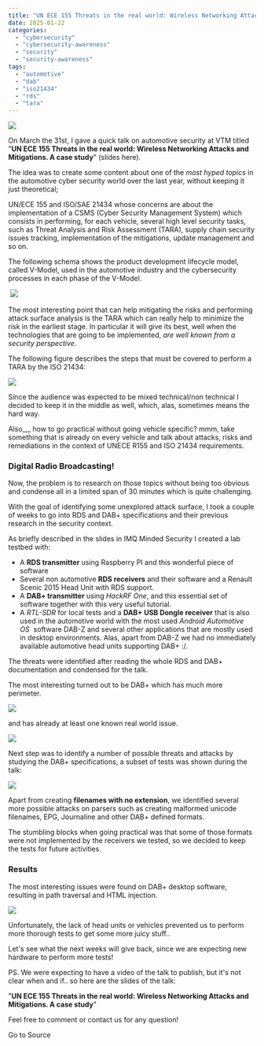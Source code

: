 ```yaml
---
title: "UN ECE 155 Threats in the real world: Wireless Networking Attacks and Mitigations. A case study"
date: 2025-01-22
categories: 
  - "cybersecurity"
  - "cybersecurity-awareness"
  - "security"
  - "security-awareness"
tags: 
  - "automotive"
  - "dab"
  - "iso21434"
  - "rds"
  - "tara"
---
```


![](https://blogger.googleusercontent.com/img/a/AVvXsEiudD_Xp3lJCAzIrQrT-FSjXcxXuz72qLmrLHvFKhQhJzoSnmy-gWoWrCt-FNmbbFiylX3byUeWjZuJk7XE41wIFarc3fREroKYz7qMjXC4-l1BQJYbnvSpIUX-5LzdviiunBR1TrfDHRt-qKBvgpJNAHV8KOsUeDJM3M1Me3_ySBLstqadk8_JwyZk)

  
On March the 31st, I gave a quick talk on automotive security at VTM titled "**UN ECE 155 Threats in the real world: Wireless Networking Attacks and Mitigations. A case study**" (slides here).

The idea was to create some content about one of the _most hyped topics_ in the automotive cyber security world over the last year, without keeping it just theoretical;

UN/ECE 155 and ISO/SAE 21434 whose concerns are about the implementation of a CSMS (Cyber Security Management System) which consists in performing, for each vehicle, several high level security tasks, such as Threat Analysis and Risk Assessment (TARA), supply chain security issues tracking, implementation of the mitigations, update management and so on.

The following schema shows the product development lifecycle model, called V-Model, used in the automotive industry and the cybersecurity processes in each phase of the V-Model.

 ![](https://lh4.googleusercontent.com/1w47GbhM6KsZeduLejmcHjwimwwNm3cslMo_SDs8cpY3kdkBVpL-r4xQuYk3fTk84PKFWbNoTAig6OzboYlmaO1pPkmeiPekS7eqAA5bwWqluk0Y7bwmAR0VA8K_bqkeqiy6wINWAFjMSMOCy1qZIw=w400-h249)

The most interesting point that can help mitigating the risks and performing attack surface analysis is the TARA which can really help to minimize the risk in the earliest stage. In particular it will give its best, well when the technologies that are going to be implemented, _are well known from a security perspective_. 

The following figure describes the steps that must be covered to perform a TARA by the ISO 21434:

![](https://lh4.googleusercontent.com/gPxH7kj3KglNrhtMJPwjz7c-9ea3SLTvap2NZHGedi_1_8FDwnnskmdnxK7k6DAvVwz71BHcdGun8RwfQ4XDs3UkJivTRyDwtjSv0HIP012-dexgowspCOIz36rbCfwOs4gb_ZZDIzlRqBo0RxxZlQ)

  

Since the audience was expected to be mixed technical/non technical I decided to keep it in the middle as well, which, alas, sometimes means the hard way.

Also_,_ how to go practical without going vehicle specific? mmm, take something that is already on every vehicle and talk about attacks, risks and remediations in the context of UNECE R155 and ISO 21434 requirements.

### **Digital Radio Broadcasting!** 

Now, the problem is to research on those topics without being too obvious and condense all in a limited span of 30 minutes which is quite challenging.

With the goal of identifying some unexplored attack surface, I took a couple of weeks to go into RDS and DAB+ specifications and their previous research in the security context. 

As briefly described in the slides in IMQ Minded Security I created a lab testbed with:

- A **RDS transmitter** using Raspberry PI and this wonderful piece of software
- Several non automotive **RDS receivers** and their software and a Renault Scenic 2015 Head Unit with RDS support.
- A **DAB+ transmitter** using _HackRF One_, and this essential set of software together with this very useful tutorial. 
- A _RTL-SDR_ for local tests and a **DAB+ USB Dongle receiver** that is also used in the automotive world with the most used _Android Automotive OS_  software DAB-Z and several other applications that are mostly used in desktop environments. Alas, apart from DAB-Z we had no immediately available automotive head units supporting DAB+ :/.

The threats were identified after reading the whole RDS and DAB+ documentation and condensed for the talk.

The most interesting turned out to be DAB+ which has much more perimeter.

![](https://blogger.googleusercontent.com/img/a/AVvXsEi-n8WiaoeeYup2cAn9D5z1ZUwBwcli0dbC8qQaoDtXZPkoAwHMa3At73nEvaP6IP5d16Cl1tnxx7pkf4fQw12iOkP7k7scA9Eyiyqvegatq4gsCRAsLwXSavxeftoyVrx_Un5heQT9CyLUq2t60E8EDcof8ospFYCVTcFLYvrZ_FOVgaxn_GWSlpdK=w400-h217)

and has already at least one known real world issue. 

![](https://blogger.googleusercontent.com/img/a/AVvXsEjVkSxBWvH1pj-pmbH0XkIGw5nhS0BKHC2nIz9t44uDQMv7oS0V-OqtDWLEOwE3-v8LeDnVNuXBUA4BFpXfsIZ_P9wb6mpJpk2zs6zEqT41rI_smiQQkFFhstXueKUGofURZSgMrl1R4xm9jWxfIRuclqjgUIy9pKHO7zxP5qFi7Us7i1csvD-KeJ6S=w400-h169)

  
  

Next step was to identify a number of possible threats and attacks by studying the DAB+ specifications, a subset of tests was shown during the talk:

  

![](https://blogger.googleusercontent.com/img/a/AVvXsEifiUjuR3a6anTy02t3Up95xBVMBt2yqnFAtrXjDsCyuyyCo6ES3-mvRKAvxyhWZA2iTeEUKJ_6Sv9omhQShjUP7OHncVjtP3LcoFsG6Yhyu7piMxmZaaEdoFK8YX9QLx6VTnHAmHMfo-eD0_N13gnXaCVSB9nRg1kdP0aYxDk1mZDmHA7GQn99wn06)

  

Apart from creating **filenames with no extension**, we identified several more possible attacks on parsers such as creating malformed unicode filenames, EPG, Journaline and other DAB+ defined formats.

The stumbling blocks when going practical was that some of those formats were not implemented by the receivers we tested, so we decided to keep the tests for future activities.

### Results

The most interesting issues were found on DAB+ desktop software, resulting in path traversal and HTML injection.

  

![](https://blogger.googleusercontent.com/img/a/AVvXsEir56guXWYS-tzk8SnAHLpMriSsQqtiQVqgjFWVSZyT0_Oi9uqBaSpPqj6YXdiWH-X5LEZaO1xuILvecCQRc04L-5o7RLCtnq0idDPUy6GBeS0E8R7nz9QhUkn1cgeRDthw-Kciw0wDBm01NykOl7PsfJjYkQ2e3ZVOgKvEnBarZvbr_Zd_jDlyZEcj)

  
  

  

Unfortunately, the lack of head units or vehicles prevented us to perform more thorough tests to get some more juicy stuff..

Let's see what the next weeks will give back, since we are expecting new hardware to perform more tests!

  

PS. We were expecting to have a video of the talk to publish, but it's not clear when and if.. so here are the slides of the talk:

"**UN ECE 155 Threats in the real world: Wireless Networking Attacks and Mitigations. A case study**"

  

Feel free to comment or contact us for any question!

Go to Source
